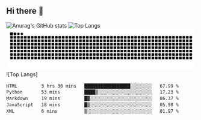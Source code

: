## Hi there 👋
![Anurag's GitHub stats](https://github-readme-stats.vercel.app/api?username=CNCoreSteb)
![Top Langs](https://github-readme-stats.vercel.app/api/top-langs/?username=CNCoreSteb)
<picture>
  <source media="(prefers-color-scheme: dark)" srcset="https://raw.githubusercontent.com/CNCoreSteb/CNCoreSteb/output/github-contribution-grid-snake-dark.svg">
  <source media="(prefers-color-scheme: light)" srcset="https://raw.githubusercontent.com/CNCoreSteb/CNCoreSteb/output/github-contribution-grid-snake.svg">
  <img alt="github contribution grid snake animation" src="https://raw.githubusercontent.com/CNCoreSteb/CNCoreSteb/output/github-contribution-grid-snake.svg">
</picture>
![Top Langs]
<!--START_SECTION:waka-->

```txt
HTML         3 hrs 30 mins   █████████████████░░░░░░░░   67.99 %
Python       53 mins         ████▒░░░░░░░░░░░░░░░░░░░░   17.23 %
Markdown     19 mins         █▓░░░░░░░░░░░░░░░░░░░░░░░   06.37 %
JavaScript   18 mins         █▒░░░░░░░░░░░░░░░░░░░░░░░   05.98 %
XML          6 mins          ▒░░░░░░░░░░░░░░░░░░░░░░░░   01.97 %
```

<!--END_SECTION:waka-->


<!--
**CNCoreSteb/CNCoreSteb** is a ✨ _special_ ✨ repository because its `README.md` (this file) appears on your GitHub profile.

Here are some ideas to get you started:

- 🔭 I’m currently working on ...
- 🌱 I’m currently learning ...
- 👯 I’m looking to collaborate on ...
- 🤔 I’m looking for help with ...
- 💬 Ask me about ...
- 📫 How to reach me: ...
- 😄 Pronouns: ...
- ⚡ Fun fact: ...
-->
